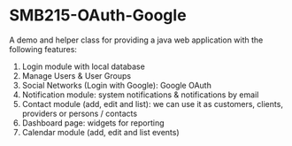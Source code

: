 SMB215-OAuth-Google
========

A demo and helper class for providing a java web application with the following features:
1. Login module with local database
2. Manage Users & User Groups
3. Social Networks (Login with Google): Google OAuth
4. Notification module: system notifications & notifications by email
5. Contact module (add, edit and list): we can use it as customers, clients, providers or persons / contacts
6. Dashboard page: widgets for reporting
7. Calendar module (add, edit and list events)
